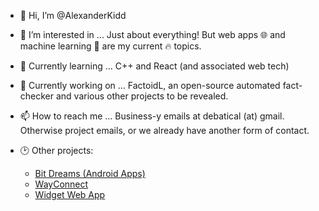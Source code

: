 - 👋 Hi, I’m @AlexanderKidd
- 👀 I’m interested in ... Just about everything! But web apps 🌐 and machine learning 🤖 are my current 🔥 topics.
- 🌱 Currently learning ... C++ and React (and associated web tech)
- 🧱 Currently working on ... FactoidL, an open-source automated fact-checker and various other projects to be revealed.
- 📫 How to reach me ... Business-y emails at debatical (at) gmail. Otherwise project emails, or we already have another form of contact.

- 🕑 Other projects:
  - [Bit Dreams (Android Apps)](https://play.google.com/store/apps/dev?id=7190442441456634365)
  - [WayConnect](https://wayconnect-landscapes.herokuapp.com/)
  - [Widget Web App](https://widgetapp.azurewebsites.net/)

<!---
AlexanderKidd/AlexanderKidd is a ✨ special ✨ repository because its `README.md` (this file) appears on your GitHub profile.
--->
